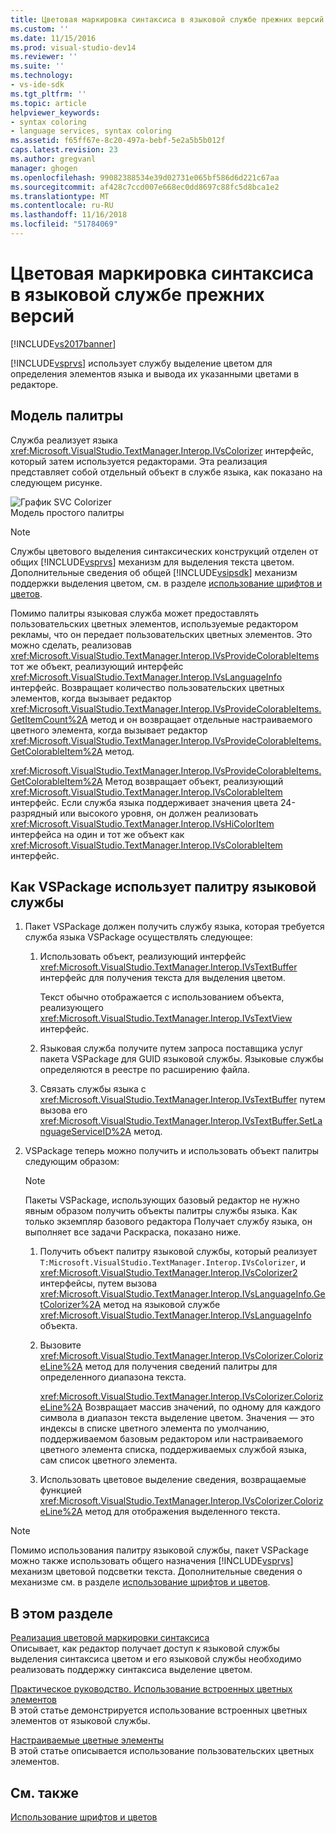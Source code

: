 ```yaml
---
title: Цветовая маркировка синтаксиса в языковой службе прежних версий | Документация Майкрософт
ms.custom: ''
ms.date: 11/15/2016
ms.prod: visual-studio-dev14
ms.reviewer: ''
ms.suite: ''
ms.technology:
- vs-ide-sdk
ms.tgt_pltfrm: ''
ms.topic: article
helpviewer_keywords:
- syntax coloring
- language services, syntax coloring
ms.assetid: f65ff67e-8c20-497a-bebf-5e2a5b5b012f
caps.latest.revision: 23
ms.author: gregvanl
manager: ghogen
ms.openlocfilehash: 99082388534e39d02731e065bf586d6d221c67aa
ms.sourcegitcommit: af428c7ccd007e668ec0dd8697c88fc5d8bca1e2
ms.translationtype: MT
ms.contentlocale: ru-RU
ms.lasthandoff: 11/16/2018
ms.locfileid: "51784069"
---
```

# <a name="syntax-coloring-in-a-legacy-language-service"></a>Цветовая маркировка синтаксиса в языковой службе прежних версий
[!INCLUDE[vs2017banner](../../includes/vs2017banner.md)]

[!INCLUDE[vsprvs](../../includes/vsprvs-md.md)] использует службу выделение цветом для определения элементов языка и вывода их указанными цветами в редакторе.  
  
## <a name="colorizer-model"></a>Модель палитры  
 Служба реализует языка <xref:Microsoft.VisualStudio.TextManager.Interop.IVsColorizer> интерфейс, который затем используется редакторами. Эта реализация представляет собой отдельный объект в службе языка, как показано на следующем рисунке.  
  
 ![График SVC Colorizer](../../extensibility/internals/media/figlgsvccolorizer.gif "FigLgSvcColorizer")  
Модель простого палитры  
  
> [!NOTE]
>  Службы цветового выделения синтаксических конструкций отделен от общих [!INCLUDE[vsprvs](../../includes/vsprvs-md.md)] механизм для выделения текста цветом. Дополнительные сведения об общей [!INCLUDE[vsipsdk](../../includes/vsipsdk-md.md)] механизм поддержки выделения цветом, см. в разделе [использование шрифтов и цветов](../../extensibility/using-fonts-and-colors.md).  
  
 Помимо палитры языковая служба может предоставлять пользовательских цветных элементов, используемые редактором рекламы, что он передает пользовательских цветных элементов. Это можно сделать, реализовав <xref:Microsoft.VisualStudio.TextManager.Interop.IVsProvideColorableItems> тот же объект, реализующий интерфейс <xref:Microsoft.VisualStudio.TextManager.Interop.IVsLanguageInfo> интерфейс. Возвращает количество пользовательских цветных элементов, когда вызывает редактор <xref:Microsoft.VisualStudio.TextManager.Interop.IVsProvideColorableItems.GetItemCount%2A> метод и он возвращает отдельные настраиваемого цветного элемента, когда вызывает редактор <xref:Microsoft.VisualStudio.TextManager.Interop.IVsProvideColorableItems.GetColorableItem%2A> метод.  
  
 <xref:Microsoft.VisualStudio.TextManager.Interop.IVsProvideColorableItems.GetColorableItem%2A> Метод возвращает объект, реализующий <xref:Microsoft.VisualStudio.TextManager.Interop.IVsColorableItem> интерфейс. Если служба языка поддерживает значения цвета 24-разрядный или высокого уровня, он должен реализовать <xref:Microsoft.VisualStudio.TextManager.Interop.IVsHiColorItem> интерфейса на один и тот же объект как <xref:Microsoft.VisualStudio.TextManager.Interop.IVsColorableItem> интерфейс.  
  
## <a name="how-a-vspackage-uses-a-language-service-colorizer"></a>Как VSPackage использует палитру языковой службы  
  
1.  Пакет VSPackage должен получить службу языка, которая требуется служба языка VSPackage осуществлять следующее:  
  
    1.  Использовать объект, реализующий интерфейс <xref:Microsoft.VisualStudio.TextManager.Interop.IVsTextBuffer> интерфейс для получения текста для выделения цветом.  
  
         Текст обычно отображается с использованием объекта, реализующего <xref:Microsoft.VisualStudio.TextManager.Interop.IVsTextView> интерфейс.  
  
    2.  Языковая служба получите путем запроса поставщика услуг пакета VSPackage для GUID языковой службы. Языковые службы определяются в реестре по расширению файла.  
  
    3.  Связать службы языка с <xref:Microsoft.VisualStudio.TextManager.Interop.IVsTextBuffer> путем вызова его <xref:Microsoft.VisualStudio.TextManager.Interop.IVsTextBuffer.SetLanguageServiceID%2A> метод.  
  
2.  VSPackage теперь можно получить и использовать объект палитры следующим образом:  
  
    > [!NOTE]
    >  Пакеты VSPackage, использующих базовый редактор не нужно явным образом получить объекты палитры службы языка. Как только экземпляр базового редактора Получает службу языка, он выполняет все задачи Раскраска, показано ниже.  
  
    1.  Получить объект палитру языковой службы, который реализует `T:Microsoft.VisualStudio.TextManager.Interop.IVsColorizer`, и <xref:Microsoft.VisualStudio.TextManager.Interop.IVsColorizer2> интерфейсы, путем вызова <xref:Microsoft.VisualStudio.TextManager.Interop.IVsLanguageInfo.GetColorizer%2A> метод на языковой службе <xref:Microsoft.VisualStudio.TextManager.Interop.IVsLanguageInfo> объекта.  
  
    2.  Вызовите <xref:Microsoft.VisualStudio.TextManager.Interop.IVsColorizer.ColorizeLine%2A> метод для получения сведений палитры для определенного диапазона текста.  
  
         <xref:Microsoft.VisualStudio.TextManager.Interop.IVsColorizer.ColorizeLine%2A> Возвращает массив значений, по одному для каждого символа в диапазон текста выделение цветом. Значения — это индексы в списке цветного элемента по умолчанию, поддерживаемом базовым редактором или настраиваемого цветного элемента списка, поддерживаемых службой языка, сам список цветного элемента.  
  
    3.  Использовать цветовое выделение сведения, возвращаемые функцией <xref:Microsoft.VisualStudio.TextManager.Interop.IVsColorizer.ColorizeLine%2A> метод для отображения выделенного текста.  
  
> [!NOTE]
>  Помимо использования палитру языковой службы, пакет VSPackage можно также использовать общего назначения [!INCLUDE[vsprvs](../../includes/vsprvs-md.md)] механизм цветовой подсветки текста. Дополнительные сведения о механизме см. в разделе [использование шрифтов и цветов](../../extensibility/using-fonts-and-colors.md).  
  
## <a name="in-this-section"></a>В этом разделе  
 [Реализация цветовой маркировки синтаксиса](../../extensibility/internals/implementing-syntax-coloring.md)  
 Описывает, как редактор получает доступ к языковой службы выделения синтаксиса цветом и его языковой службы необходимо реализовать поддержку синтаксиса выделение цветом.  
  
 [Практическое руководство. Использование встроенных цветных элементов](../../extensibility/internals/how-to-use-built-in-colorable-items.md)  
 В этой статье демонстрируется использование встроенных цветных элементов от языковой службы.  
  
 [Настраиваемые цветные элементы](../../extensibility/internals/custom-colorable-items.md)  
 В этой статье описывается использование пользовательских цветных элементов.  
  
## <a name="see-also"></a>См. также  
 [Использование шрифтов и цветов](../../extensibility/using-fonts-and-colors.md)

